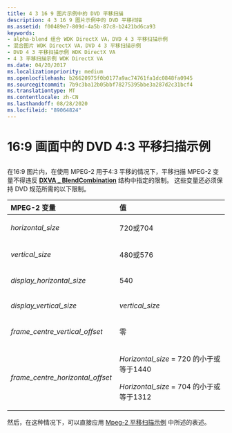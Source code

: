 ```yaml
---
title: 4 3 16 9 图片示例中的 DVD 平移扫描
description: 4 3 16 9 图片示例中的 DVD 平移扫描
ms.assetid: f00489e7-809d-4a5b-87c8-b2421bd6ca93
keywords:
- alpha-blend 组合 WDK DirectX VA，DVD 4 3 平移扫描示例
- 混合图片 WDK DirectX VA，DVD 4 3 平移扫描示例
- DVD 4 3 平移扫描示例 WDK DirectX VA
- 4 3 平移扫描示例 WDK DirectX VA
ms.date: 04/20/2017
ms.localizationpriority: medium
ms.openlocfilehash: b26620975f0b0177a9ac74761fa1dc0848fa0945
ms.sourcegitcommit: 7b9c3ba12b05bbf78275395bbe3a287d2c31bcf4
ms.translationtype: MT
ms.contentlocale: zh-CN
ms.lasthandoff: 08/28/2020
ms.locfileid: "89064824"
---
```

# <a name="dvd-43-pan-scan-within-169-pictures-example"></a>16:9 画面中的 DVD 4:3 平移扫描示例


## <span id="ddk_dvd_4_3_pan_scan_within_16_9_pictures_example_gg"></span><span id="DDK_DVD_4_3_PAN_SCAN_WITHIN_16_9_PICTURES_EXAMPLE_GG"></span>


在16:9 图片内，在使用 MPEG-2 用于4:3 平移的情况下，平移扫描 MPEG-2 变量不得违反 [**DXVA \_ BlendCombination**](/windows-hardware/drivers/ddi/dxva/ns-dxva-_dxva_blendcombination) 结构中指定的限制。 这些变量还必须保持 DVD 规范所需的以下限制。

<table>
<colgroup>
<col width="50%" />
<col width="50%" />
</colgroup>
<thead>
<tr class="header">
<th align="left">MPEG-2 变量</th>
<th align="left">值</th>
</tr>
</thead>
<tbody>
<tr class="odd">
<td align="left"><p><em>horizontal_size</em></p></td>
<td align="left"><p>720或704</p></td>
</tr>
<tr class="even">
<td align="left"><p><em>vertical_size</em></p></td>
<td align="left"><p>480或576</p></td>
</tr>
<tr class="odd">
<td align="left"><p><em>display_horizontal_size</em></p></td>
<td align="left"><p>540</p></td>
</tr>
<tr class="even">
<td align="left"><p><em>display_vertical_size</em></p></td>
<td align="left"><p><em>vertical_size</em></p></td>
</tr>
<tr class="odd">
<td align="left"><p><em>frame_centre_vertical_offset</em></p></td>
<td align="left"><p>零</p></td>
</tr>
<tr class="even">
<td align="left"><p><em>frame_centre_horizontal_offset</em></p></td>
<td align="left"><p><em>Horizontal_size</em> = 720 的小于或等于1440</p>
<p><em>Horizontal_size</em> = 704 的小于或等于1312</p></td>
</tr>
</tbody>
</table>

 

然后，在这种情况下，可以直接应用 [Mpeg-2 平移扫描示例](mpeg-2-pan-scan-example.md) 中所述的表述。

 

